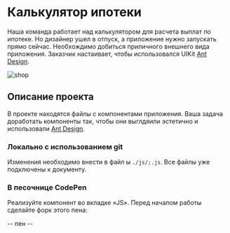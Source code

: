 Калькулятор ипотеки
===

Наша команда работает над калькулятором для расчета выплат по ипотеке. Но дизайнер ушел в отпуск, а приложение нужно запускать прямо сейчас. Необхождимо добиться приличного внешнего вида приложения. Заказчик настаивает, чтобы использовался UIKit [Ant Design](https://ant.design/).

![shop](./assets/shop.png)

## Описание проекта

В проекте находятся файлы с компонентами приложения. Ваша задача доработать компоненты так, чтобы они выглдяили эстетично и использовали [Ant Design](https://ant.design/).

### Локально с использованием git

Изменения необходимо внести в файл ы `./js/;.js`. Все файлы уже подключены к документу.

### В песочнице CodePen

Реализуйте компонент во вкладке «JS». Перед началом работы сделайте форк этого пена:

-- пен --
